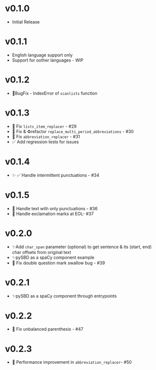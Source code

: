 # v0.1.0

-   Initial Release

# v0.1.1

-   English language support only
-   Support for oother languages - WIP

# v0.1.2

-   🐛BugFix - IndexError of `scanlists` function

# v0.1.3

-   🐛 Fix `lists_item_replacer` - \#29
-   🐛 Fix & ♻️refactor `replace_multi_period_abbreviations` - \#30
-   🐛 Fix `abbreviation_replacer` - \#31
-   ✅ Add regression tests for issues

# v0.1.4

-   ✨ ✅ Handle intermittent punctuations - \#34

# v0.1.5

-   🐛 Handle text with only punctuations - \#36
-   🐛 Handle exclamation marks at EOL- \#37

# v0.2.0

-   ✨Add `char_span` parameter (optional) to get sentence & its (start, end) char offsets from original text
-   ✨pySBD as a spaCy component example
-   🐛 Fix double question mark swallow bug - \#39

# v0.2.1

-   ✨pySBD as a spaCy component through entrypoints

# v0.2.2

-   🐛 Fix unbalanced parenthesis - \#47

# v0.2.3

-   🐛 Performance improvement in `abbreviation_replacer`- \#50
